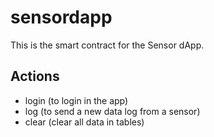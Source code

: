 # sensordapp

This is the smart contract for the Sensor dApp.

## Actions

- login (to login in the app)
- log (to send a new data log from a sensor)
- clear (clear all data in tables)

